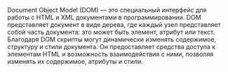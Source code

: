 Document Object Model (DOM) — это специальный интерфейс для работы с HTML и XML документами в программировании. DOM представляет документ в виде дерева, где каждый узел представляет собой часть документа: это может быть элемент, атрибут или текст. Благодаря DOM скрипты могут динамически изменять содержимое, структуру и стили документа. Он предоставляет средства доступа к элементам HTML и возможность взаимодействия с ними, позволяя изменять их содержимое, атрибуты и стили.
